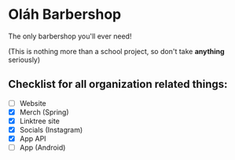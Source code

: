 # Oláh Barbershop
The only barbershop you'll ever need!

(This is nothing more than a school project, so don't take **anything** seriously)

## Checklist for all organization related things:
- [ ] Website
- [X] Merch (Spring)
- [X] Linktree site
- [X] Socials (Instagram)
- [X] App API
- [ ] App (Android)
